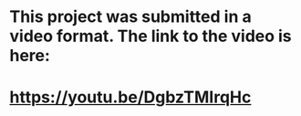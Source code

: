 # This project was submitted in a video format. The link to the video is here: 
# https://youtu.be/DgbzTMIrqHc
